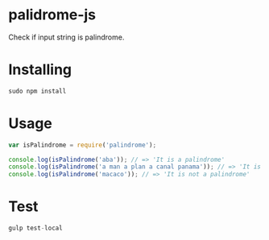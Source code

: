 # palidrome-js
Check if input string is palindrome.

# Installing 
```js
sudo npm install
```

# Usage
```js
var isPalindrome = require('palindrome');

console.log(isPalindrome('aba')); // => 'It is a palindrome'
console.log(isPalindrome('a man a plan a canal panama')); // => 'It is a palindrome'
console.log(isPalindrome('macaco')); // => 'It is not a palindrome'
```

# Test
```js
gulp test-local
```
